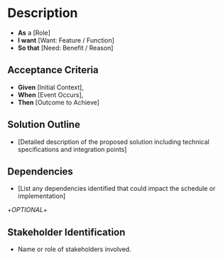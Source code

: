 # Description

- **As** a [Role]
- **I want** [Want: Feature / Function]
- **So that** [Need: Benefit / Reason]

## Acceptance Criteria

- **Given** [Initial Context],
- **When** [Event Occurs],
- **Then** [Outcome to Achieve]

## Solution Outline

- [Detailed description of the proposed solution including technical specifications and integration points]

## Dependencies

- [List any dependencies identified that could impact the schedule or implementation]

+*OPTIONAL*+

## Stakeholder Identification

- Name or role of stakeholders involved.
